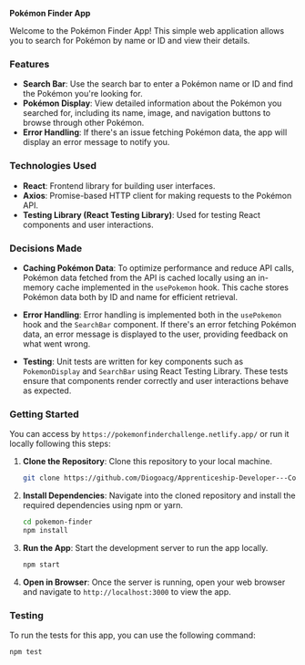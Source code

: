 **Pokémon Finder App**

Welcome to the Pokémon Finder App! This simple web application allows you to search for Pokémon by name or ID and view their details.

### Features

- **Search Bar**: Use the search bar to enter a Pokémon name or ID and find the Pokémon you're looking for.
- **Pokémon Display**: View detailed information about the Pokémon you searched for, including its name, image, and navigation buttons to browse through other Pokémon.
- **Error Handling**: If there's an issue fetching Pokémon data, the app will display an error message to notify you.

### Technologies Used

- **React**: Frontend library for building user interfaces.
- **Axios**: Promise-based HTTP client for making requests to the Pokémon API.
- **Testing Library (React Testing Library)**: Used for testing React components and user interactions.

### Decisions Made

- **Caching Pokémon Data**: To optimize performance and reduce API calls, Pokémon data fetched from the API is cached locally using an in-memory cache implemented in the `usePokemon` hook. This cache stores Pokémon data both by ID and name for efficient retrieval.
- **Error Handling**: Error handling is implemented both in the `usePokemon` hook and the `SearchBar` component. If there's an error fetching Pokémon data, an error message is displayed to the user, providing feedback on what went wrong.

- **Testing**: Unit tests are written for key components such as `PokemonDisplay` and `SearchBar` using React Testing Library. These tests ensure that components render correctly and user interactions behave as expected.

### Getting Started

You can access by `https://pokemonfinderchallenge.netlify.app/` or run it locally following this steps:

1. **Clone the Repository**: Clone this repository to your local machine.

   ```bash
   git clone https://github.com/Diogoacg/Apprenticeship-Developer---Coding-Challenge
   ```

2. **Install Dependencies**: Navigate into the cloned repository and install the required dependencies using npm or yarn.

   ```bash
   cd pokemon-finder
   npm install
   ```

3. **Run the App**: Start the development server to run the app locally.

   ```bash
   npm start
   ```

4. **Open in Browser**: Once the server is running, open your web browser and navigate to `http://localhost:3000` to view the app.

### Testing

To run the tests for this app, you can use the following command:

```bash
npm test
```

